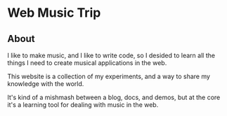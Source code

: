 # Web Music Trip

## About

I like to make music, and I like to write code, so I desided to learn all the things I need to create musical applications in the web.

This website is a collection of my experiments, and a way to share my knowledge with the world.

It's kind of a mishmash between a blog, docs, and demos, but at the core it's a learning tool for dealing with music in the web.



